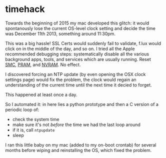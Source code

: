 # timehack

Towards the beginning of 2015 my mac developed this glitch: it would spontanously lose the current OS-level clock setting and decide the time was December 11th 2013, something around 11:30pm.

This was a big hassle! SSL Certs would suddenly fail to validate, f.lux would click on in the middle of the day, and so on. I tried all the Apple recommended debugging steps: systematically disable all the various background apps, tools, and services which are usually running. Reset [SMC](https://support.apple.com/en-us/HT201295), [PRAM](https://gigaom.com/2011/07/26/when-to-reset-your-macs-pram-and-smc/), and [NVRAM](https://support.apple.com/en-us/HT204063). No effect.

I discovered forcing an NTP update (by even opening the OSX clock settings page) would fix the problem, the clock would regain an understanding of the current time until the next time it decied to forget.

This happened at least once a day.

So I automated it: in here lies a python prototype and then a C version of a periodic loop of:
- check the system time
- make sure it's not _before_ the time we had the last loop around
- if it is, call `ntpupdate`
- sleep

I ran this little baby on my mac (added to my on-boot crontab) for several months before wiping and reinstalling the OS, which fixed the problem.

